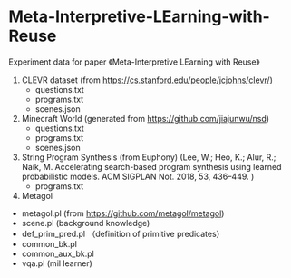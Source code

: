 # Meta-Interpretive-LEarning-with-Reuse
Experiment data for paper 《Meta-Interpretive LEarning with Reuse》

1. CLEVR dataset (from https://cs.stanford.edu/people/jcjohns/clevr/)
   - questions.txt
   - programs.txt
   - scenes.json
2. Minecraft World (generated from https://github.com/jiajunwu/nsd)
   - questions.txt
   - programs.txt
   - scenes.json
3. String Program Synthesis (from Euphony) (Lee, W.; Heo, K.; Alur, R.; Naik, M. Accelerating search-based program synthesis using learned probabilistic models. ACM SIGPLAN Not. 2018, 53, 436–449. )
   - programs.txt
4. Metagol
  - metagol.pl (from https://github.com/metagol/metagol)
  - scene.pl (background knowledge)
  - def_prim_pred.pl （definition of primitive predicates）
  - common_bk.pl 
  - common_aux_bk.pl 
  - vqa.pl (mil learner)
